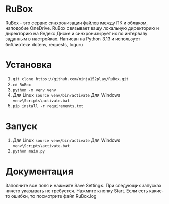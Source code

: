 RuBox
==================================================

RuBox - это сервис синхронизации файлов между ПК и облаком, наподобие OneDrive.
RuBox связывает вашу локальную директорию и директорию на Яндекс Диске 
и синхронизирует их по интервалу заданным в настройках. 
Написан на Python 3.13 и использует библиотеки dotenv, requests, loguru

Установка
=========

1. ```git clone https://github.com/ninja152play/RuBox.git```
2. ```cd RuBox```
3. ```python -m venv venv```
4. Для Linux ```source venv/bin/activate``` Для Windows ```venv\Scripts\activate.bat```
5. ```pip install -r requirements.txt```

Запуск
======

1. Для Linux ```source venv/bin/activate``` Для Windows ```venv\Scripts\activate.bat```
2. ```python main.py```

Документация
============
Заполните все поля и нажмите Save Settings.
При следующих запусках ничего указывать не требуется.
Нажмите кнопку Start.
Если есть какие-то ошибки, то посмотрите файл RuBox.log 
